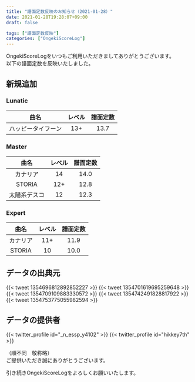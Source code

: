 ```yaml
---
title: "譜面定数反映のお知らせ（2021-01-28）"
date: 2021-01-28T19:28:07+09:00
draft: false

tags: ["譜面定数反映"]
categories: ["OngekiScoreLog"]
---
```


OngekiScoreLogをいつもご利用いただきましてありがとうございます。  
以下の譜面定数を反映いたしました。

<!--more-->

## 新規追加

### Lunatic

| 曲名 | レベル | 譜面定数 |
|:-:|:-:|:-:|
| ハッピータイフーン | 13+ | 13.7 |

### Master

| 曲名 | レベル | 譜面定数 |
|:-:|:-:|:-:|
| カナリア | 14 | 14.0 |
| STORIA | 12+ | 12.8 |
| 太陽系デスコ | 12 | 12.3 |

### Expert

| 曲名 | レベル | 譜面定数 |
|:-:|:-:|:-:|
| カナリア | 11+ | 11.9 |
| STORIA | 10 | 10.0 |

## データの出典元

{{< tweet 1354696812892852227 >}}
{{< tweet 1354701619695259648 >}}
{{< tweet 1354709109883330572 >}}
{{< tweet 1354742491828817922 >}}
{{< tweet 1354753775055982594 >}}

## データの提供者

{{< twitter_profile id="_n_essp_y4102" >}}
{{< twitter_profile id="hikkey7th" >}}

（順不同　敬称略）  
ご提供いただき誠にありがとうございます。

引き続きOngekiScoreLogをよろしくお願いいたします。
